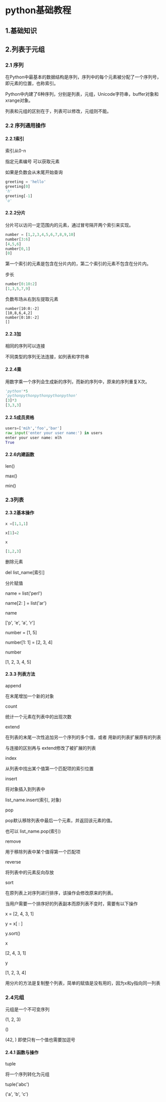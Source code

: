 # python基础教程

## 1.基础知识



## 2.列表于元组

### 2.1 序列

在Python中最基本的数据结构是序列，序列中的每个元素被分配了一个序列号，即元素的位置，也称索引。

Python中内建了6种序列，分别是列表，元组，Unicode字符串，buffer对象和xrange对象。

列表和元组的区别在于，列表可以修改，元组则不能。



### 2.2 序列通用操作

#### 2.2.1索引

索引从0-n

指定元素编号 可以获取元素

如果是负数会从末尾开始查询

```py
greeting = 'hello'
greeting[0]
'h'
greeting[-1]
'o'
```

#### 2.2.2分片

分片可以访问一定范围内的元素，通过冒号隔开两个索引来实现。

```py
number = [1,2,3,4,5,6,7,8,9,10]
number[3:6]
[4,5,6]
number[0,1]
[0]
```

第一个索引的元素是包含在分片内的，第二个索引的元素不包含在分片内。

步长

```py
number[0:10:2]
[1,3,5,7,9]
```

负数布场从右到左提取元素

```
number[10:0:-2]
[10,8,6,4,2]
number[0:10:-2]
[]
```

#### 2.2.3加

相同的序列可以连接

不同类型的序列无法连接，如列表和字符串

#### 2.2.4乘

用数字乘一个序列会生成新的序列，而新的序列中，原来的序列重复X次。

```py
'python'*5
'pythonpythonpythonpythonpython'
[3]*3
[3,3,3]
```

#### 2.2.5成员资格

```py
users=['mih','foo','bar']
raw_input('enter your user name:') in users
enter your user name: mlh
True
```

#### 2.2.6内建函数

len()

max()

min()



### 2.3列表

####  2.3.2基本操作

```py
x =[1,1,1]

x[1]=2

x

[1,2,3]
```

删除元素

del list_name[索引]

分片赋值

name = list('perl')

name[2: ] = list('ar')

name

['p', 'e', 'a', 'r']



number = [1, 5]

number[1: 1] = [2, 3, 4]

number

[1, 2, 3, 4, 5]



#### 2.3.3 列表方法

append

在末尾增加一个新的对象



count

统计一个元素在列表中的出现次数



extend

在列表的末尾一次性追加另一个序列的多个值，或者 用新的列表扩展原有的列表

与连接的区别再与 extend修改了被扩展的列表



index

从列表中找出某个值第一个匹配项的索引位置



insert

将对象插入到列表中

list_name.insert(索引, 对象)



pop

pop默认移除列表中最后一个元素，并返回该元素的值。

也可以 list_name.pop(索引)



remove

用于移除列表中某个值得第一个匹配项



reverse

将列表中的元素反向存放



sort

在原列表上对序列进行排序，该操作会修改原来的列表。



当用户需要一个排序好的列表副本而原列表不变时，需要有以下操作

x = [2, 4, 3, 1]

y = x[ : ]

y.sort()

x

[2, 4, 3, 1]

y

[1, 2, 3, 4]

 用分片的方法是复制整个列表，简单的赋值是没有用的，因为x和y指向同一列表



### 2.4元组

元组是一个不可变序列

(1, 2, 3)

()

(42, ) 即使只有一个值也需要加逗号

#### 2.4.1 函数与操作

tuple

将一个序列转化为元组

tuple('abc')

('a', 'b', 'c')
